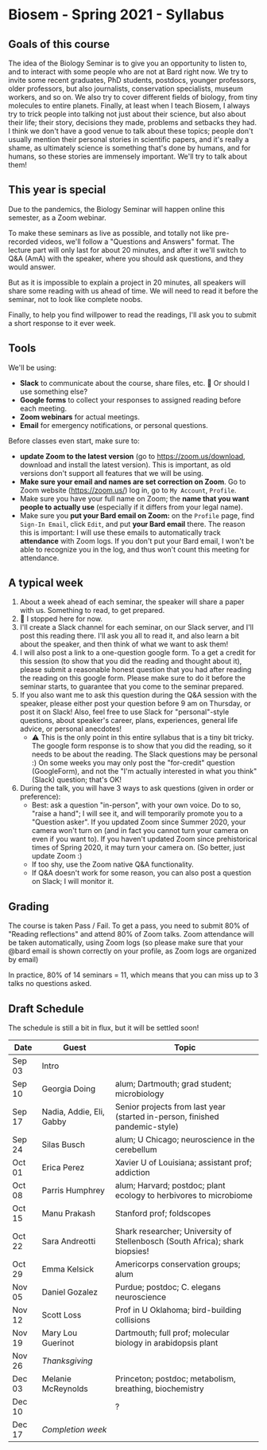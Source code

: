 # Biosem - Spring 2021 - Syllabus

## Goals of this course

The idea of the Biology Seminar is to give you an opportunity to listen to, and to interact with some people who are not at Bard right now. We try to invite some recent graduates, PhD students, postdocs, younger professors, older professors, but also journalists, conservation specialists, museum workers, and so on. We also try to cover different fields of biology, from tiny molecules to entire planets. Finally, at least when I teach Biosem, I always try to trick people into talking not just about their science, but also about their life; their story, decisions they made, problems and setbacks they had. I think we don't have a good venue to talk about these topics; people don't usually mention their personal stories in scientific papers, and it's really a shame, as ultimately science is something that's done by humans, and for humans, so these stories are immensely important. We'll try to talk about them!

## This year is special

Due to the pandemics, the Biology Seminar will happen online this semester, as a Zoom webinar.

To make these seminars as live as possible, and totally not like pre-recorded videos, we'll follow a "Questions and Answers" format. The lecture part will only last for about 20 minutes, and after it we'll switch to Q&A (AmA) with the speaker, where you should ask questions, and they would answer.

But as it is impossible to explain a project in 20 minutes, all speakers will share some reading with us ahead of time. We will need to read it before the seminar, not to look like complete noobs.

Finally, to help you find willpower to read the readings, I'll ask you to submit a short response to it ever week.

## Tools

We'll be using:

* **Slack** to communicate about the course, share files, etc. 🛑 Or should I use something else?
* **Google forms** to collect your responses to assigned reading before each meeting.
* **Zoom webinars** for actual meetings.
* **Email** for emergency notifications, or personal questions.

Before classes even start, make sure to:

* **update Zoom to the latest version** (go to https://zoom.us/download, download and install the latest version). This is important, as old versions don't support all features that we will be using.
* **Make sure your email and names are set correction on Zoom**. Go to Zoom website (https://zoom.us/) log in, go to `My Account`,  `Profile`.
* Make sure you have your full name on Zoom; the **name that you want people to actually use** (especially if it differs from your legal name).
* Make sure you **put your Bard email on Zoom:**  on the `Profile` page, find `Sign-In Email`, click `Edit`, and put **your Bard email** there. The reason this is important: I will use these emails to automatically track **attendance** with Zoom logs. If you don't put your Bard email, I won't be able to recognize you in the log, and thus won't count this meeting for attendance.

## A typical week

1. About a week ahead of each seminar, the speaker will share a paper with us. Something to read, to get prepared.
2. 🛑 I stopped here for now.
3. I'll create a Slack channel for each seminar, on our Slack server, and I'll post this reading there. I'll ask you all to read it, and also learn a bit about the speaker, and then think of what we want to ask them!
4. I will also post a link to a one-question google form. To a get a credit for this session (to show that you did the reading and thought about it), please submit a reasonable honest question that you had after reading the reading on this google form. Please make sure to do it before the seminar starts, to guarantee that you come to the seminar prepared.
5. If you also want me to ask this question during the Q&A session with the speaker, please either post your question before 9 am on Thursday, or post it on Slack! Also, feel free to use Slack for "personal"-style questions, about speaker's career, plans, experiences, general life advice, or personal anecdotes!
   * ⚠️ This is the only point in this entire syllabus that is a tiny bit tricky. The google form response is to show that you did the reading, so it needs to be about the reading. The Slack questions may be personal :) On some weeks you may only post the "for-credit" question (GoogleForm), and not the "I'm actually interested in what you think"  (Slack) question; that's OK!
6. During the talk, you will have 3 ways to ask questions (given in order or preference):
   * Best: ask a question "in-person", with your own voice. Do to so, "raise a hand"; I will see it, and will temporarily promote you to a "Question asker". If you updated Zoom since Summer 2020, your camera won't turn on (and in fact you cannot turn your camera on even if you want to). If you haven't updated Zoom since prehistorical times of Spring 2020, it may turn your camera on. (So better, just update Zoom :)
   * If too shy, use the Zoom native Q&A functionality.
   * If Q&A doesn't work for some reason, you can also post a question on Slack; I will monitor it.

## Grading

The course is taken Pass / Fail. To get a pass, you need to submit 80% of "Reading reflections" and attend 80% of Zoom talks. Zoom attendance will be taken automatically, using Zoom logs (so please make sure that your @bard email is shown correctly on your profile, as Zoom logs are organized by email)

In practice, 80% of 14 seminars = 11, which means that you can miss up to 3 talks no questions asked. 

## Draft Schedule

The schedule is still a bit in flux, but it will be settled soon!

| Date   | Guest                    | Topic                                                        |
| ------ | ------------------------ | ------------------------------------------------------------ |
| Sep 03 | Intro                    |                                                              |
| Sep 10 | Georgia Doing            | alum; Dartmouth; grad student; microbiology                  |
| Sep 17 | Nadia, Addie, Eli, Gabby | Senior projects from last year (started in-person, finished  pandemic-style) |
| Sep 24 | Silas Busch              | alum; U Chicago; neuroscience in the cerebellum              |
| Oct 01 | Erica Perez              | Xavier U  of Louisiana; assistant prof; addiction            |
| Oct 08 | Parris Humphrey          | alum; Harvard; postdoc; plant ecology to herbivores to  microbiome |
| Oct 15 | Manu Prakash             | Stanford prof; foldscopes                                    |
| Oct 22 | Sara Andreotti           | Shark researcher; University of Stellenbosch (South Africa);  shark biopsies! |
| Oct 29 | Emma Kelsick             | Americorps conservation groups; alum                         |
| Nov 05 | Daniel Gozalez           | Purdue; postdoc; C. elegans neuroscience                     |
| Nov 12 | Scott Loss               | Prof in U Oklahoma; bird-building collisions                 |
| Nov 19 | Mary Lou Guerinot        | Dartmouth; full prof; molecular biology in arabidopsis plant |
| Nov 26 | *Thanksgiving*           |                                                              |
| Dec 03 | Melanie McReynolds       | Princeton; postdoc; metabolism, breathing, biochemistry      |
| Dec 10 |                          | ?                                                            |
| Dec 17 | *Completion week*        |                                                              |